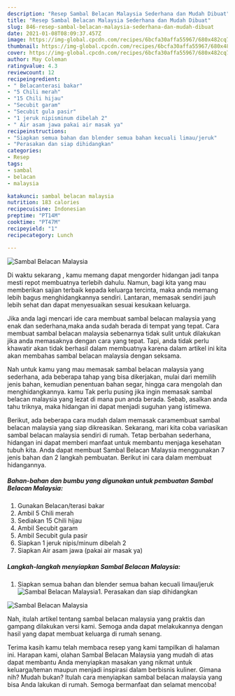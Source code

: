 ```yaml
---
description: "Resep Sambal Belacan Malaysia Sederhana dan Mudah Dibuat"
title: "Resep Sambal Belacan Malaysia Sederhana dan Mudah Dibuat"
slug: 846-resep-sambal-belacan-malaysia-sederhana-dan-mudah-dibuat
date: 2021-01-08T08:09:37.457Z
image: https://img-global.cpcdn.com/recipes/6bcfa30affa55967/680x482cq70/sambal-belacan-malaysia-foto-resep-utama.jpg
thumbnail: https://img-global.cpcdn.com/recipes/6bcfa30affa55967/680x482cq70/sambal-belacan-malaysia-foto-resep-utama.jpg
cover: https://img-global.cpcdn.com/recipes/6bcfa30affa55967/680x482cq70/sambal-belacan-malaysia-foto-resep-utama.jpg
author: May Coleman
ratingvalue: 4.3
reviewcount: 12
recipeingredient:
- " Belacanterasi bakar"
- "5 Chili merah"
- "15 Chili hijau"
- "Secubit garam"
- "Secubit gula pasir"
- "1 jeruk nipisminum dibelah 2"
- " Air asam jawa pakai air masak ya"
recipeinstructions:
- "Siapkan semua bahan dan blender semua bahan kecuali limau/jeruk"
- "Perasakan dan siap dihidangkan"
categories:
- Resep
tags:
- sambal
- belacan
- malaysia

katakunci: sambal belacan malaysia 
nutrition: 183 calories
recipecuisine: Indonesian
preptime: "PT14M"
cooktime: "PT47M"
recipeyield: "1"
recipecategory: Lunch

---
```



![Sambal Belacan Malaysia](https://img-global.cpcdn.com/recipes/6bcfa30affa55967/680x482cq70/sambal-belacan-malaysia-foto-resep-utama.jpg)

Di waktu  sekarang , kamu memang dapat mengorder hidangan jadi tanpa mesti repot membuatnya terlebih dahulu. Namun, bagi kita yang mau memberikan sajian terbaik kepada keluarga tercinta, maka anda memang lebih bagus menghidangkannya sendiri. Lantaran, memasak sendiri jauh lebih sehat dan dapat menyesuaikan sesuai kesukaan keluarga.

Jika anda lagi mencari ide cara membuat sambal belacan malaysia yang enak dan sederhana,maka anda sudah berada di tempat yang tepat. Cara membuat sambal belacan malaysia  sebenarnya tidak sulit untuk dilakukan jika anda memasaknya dengan cara yang tepat. Tapi, anda tidak perlu khawatir akan tidak berhasil dalam membuatnya 
karena dalam artikel ini kita akan membahas sambal belacan malaysia dengan seksama.  



Nah untuk kamu yang mau memasak sambal belacan malaysia yang sederhana, ada beberapa tahap yang bisa dikerjakan, mulai dari memilih jenis bahan, kemudian penentuan bahan segar, hingga cara mengolah dan menghidangkannya. kamu Tak perlu pusing jika ingin memasak sambal belacan malaysia yang lezat di mana pun anda berada. Sebab, asalkan anda  tahu triknya, maka hidangan ini dapat menjadi suguhan yang istimewa.

Berikut, ada beberapa cara mudah dalam memasak caramembuat sambal belacan malaysia yang siap dikreasikan. Sekarang, mari kita coba variasikan sambal belacan malaysia sendiri di rumah. Tetap berbahan sederhana, hidangan ini dapat memberi manfaat untuk membantu menjaga kesehatan tubuh kita. Anda dapat membuat Sambal Belacan Malaysia menggunakan 7 jenis bahan dan 2 langkah pembuatan. Berikut ini cara dalam membuat hidangannya.

<!--inarticleads1-->

##### Bahan-bahan dan bumbu yang digunakan untuk pembuatan Sambal Belacan Malaysia:

1. Gunakan  Belacan/terasi bakar
1. Ambil 5 Chili merah
1. Sediakan 15 Chili hijau
1. Ambil Secubit garam
1. Ambil Secubit gula pasir
1. Siapkan 1 jeruk nipis/minum dibelah 2
1. Siapkan  Air asam jawa (pakai air masak ya)




<!--inarticleads2-->

##### Langkah-langkah menyiapkan Sambal Belacan Malaysia:

1. Siapkan semua bahan dan blender semua bahan kecuali limau/jeruk
<img src="https://img-global.cpcdn.com/steps/42e7d88992f71e84/160x128cq70/sambal-belacan-malaysia-langkah-memasak-1-foto.jpg" alt="Sambal Belacan Malaysia">1. Perasakan dan siap dihidangkan
<img src="https://img-global.cpcdn.com/steps/a3613374c6b9f8cf/160x128cq70/sambal-belacan-malaysia-langkah-memasak-2-foto.jpg" alt="Sambal Belacan Malaysia">



Nah, itulah artikel tentang  sambal belacan malaysia  yang praktis dan gampang dilakukan versi kami. Semoga anda dapat melakukannya dengan hasil yang dapat membuat keluarga di rumah senang. 

Terima kasih kamu telah membaca resep yang kami tampilkan di halaman ini. Harapan kami, olahan  Sambal Belacan Malaysia yang mudah di atas dapat membantu Anda menyiapkan masakan yang nikmat untuk keluarga/teman maupun menjadi inspirasi dalam berbisnis kuliner. Gimana nih? Mudah bukan? Itulah cara menyiapkan sambal belacan malaysia yang bisa Anda lakukan di rumah. Semoga bermanfaat dan selamat mencoba!

